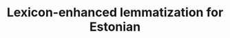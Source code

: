 ---
title: Lexicon-enhanced lemmatization for Estonian
colorFrom: black
colorTo: blue
sdk: gradio
sdk_version: 2.9.0
app_file: app.py
pinned: false
license: afl-3.0
---